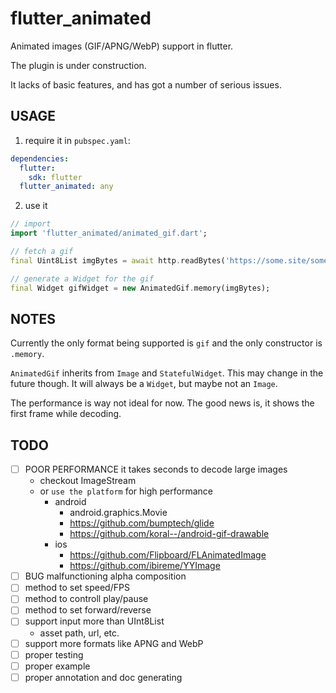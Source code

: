 # flutter_animated

Animated images (GIF/APNG/WebP) support in flutter.

The plugin is under construction.

It lacks of basic features, and has got a number of serious issues.

## USAGE

1. require it in `pubspec.yaml`:

```yaml
dependencies:
  flutter:
    sdk: flutter
  flutter_animated: any
```

2. use it

```dart
// import
import 'flutter_animated/animated_gif.dart';

// fetch a gif
final Uint8List imgBytes = await http.readBytes('https://some.site/some.gif');

// generate a Widget for the gif
final Widget gifWidget = new AnimatedGif.memory(imgBytes);
```

## NOTES

Currently the only format being supported is `gif` and the only constructor is `.memory`.

`AnimatedGif` inherits from `Image` and `StatefulWidget`. This may change in the future though. It will always be a `Widget`, but maybe not an `Image`.

The performance is way not ideal for now. The good news is, it shows the first frame while decoding.

## TODO

- [ ] POOR PERFORMANCE it takes seconds to decode large images
  - checkout ImageStream
  - or `use the platform` for high performance
    - android
      - android.graphics.Movie
      - https://github.com/bumptech/glide
      - https://github.com/koral--/android-gif-drawable
    - ios
      - https://github.com/Flipboard/FLAnimatedImage
      - https://github.com/ibireme/YYImage
- [ ] BUG malfunctioning alpha composition
- [ ] method to set speed/FPS
- [ ] method to controll play/pause
- [ ] method to set forward/reverse
- [ ] support input more than UInt8List
  - asset path, url, etc.
- [ ] support more formats like APNG and WebP
- [ ] proper testing
- [ ] proper example
- [ ] proper annotation and doc generating
